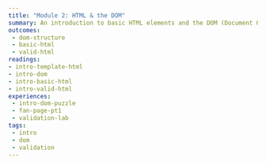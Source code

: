 ```yaml
---
title: "Module 2: HTML & the DOM"
summary: An introduction to basic HTML elements and the DOM (Document Object Model) structure of a web page.
outcomes:
 - dom-structure
 - basic-html
 - valid-html
readings:
- intro-template-html
- intro-dom
- intro-basic-html
- intro-valid-html
experiences:
 - intro-dom-puzzle
 - fan-page-pt1
 - validation-lab
tags:
 - intro
 - dom
 - validation
---
```

